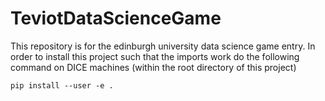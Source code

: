 # TeviotDataScienceGame
This repository is for the edinburgh university data science game entry.
In order to install this project such that the imports work do the following command
on DICE machines (within the root directory of this project)

    pip install --user -e .

